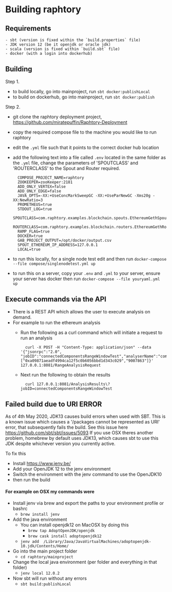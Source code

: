 # Building raphtory

##  Requirements
	- sbt (version is fixed within the `build.properties` file)
	- JDK version 12 (be it openjdk or oracle jdk) 
 	- scala (version is fixed within `build.sbt` file)
	- docker (with a login into dockerhub)

## Building
Step 1.
- to build locally, go into mainproject, run `sbt docker:publishLocal`
- to build on dockerhub, go into mainproject, run `sbt docker:publish`
	
Step 2.
- git clone the raphtory deployment project, https://github.com/miratepuffin/Raphtory-Deployment
- copy the required compose file to the machine you would like to run raphtory
- edit the `.yml` file such that it points to the correct docker hub location
- add the following text into a file called `.env` located in  the same folder as the `.yml` file, change the
parameters of 'SPOUTCLASS' and 'ROUTERCLASS' to the Spout and Router required.

		COMPOSE_PROJECT_NAME=raphtory
		ZOOKEEPER=zooKeeper:2181
		ADD_ONLY_VERTEX=false
		ADD_ONLY_EDGE=false
		JAVA_OPTS=-XX:+UseConcMarkSweepGC -XX:+UseParNewGC -Xms20g -XX:NewRatio=3
		PROMETHEUS=true
		STDOUT_LOG=true
		SPOUTCLASS=com.raphtory.examples.blockchain.spouts.EthereumGethSpout
		ROUTERCLASS=com.raphtory.examples.blockchain.routers.EthereumGethRouter
		RAMP_FLAG=true
		DOCKER=true
		GAB_PROJECT_OUTPUT=/opt/docker/output.csv
		SPOUT_ETHEREUM_IP_ADDRESS=127.0.0.1
		LOCAL=true

- to run this locally, for a single node test edit and then run `docker-compose --file compose/singlenodetest.yml up`
- to run this on a server, copy your `.env` and `.yml` to your server, ensure your server has docker then run `docker-compose --file youryaml.yml up`

## Execute commands via the API
- There is a REST API which allows the user to execute analysis on demand. 
- For example to run the ethereum analysis
    - Run the following as a curl command which will initiate a request to run an analysis
        
            curl -X POST -H "Content-Type: application/json" --data '{"jsonrpc":"2.0", "jobID":"connectedComponentsRangeWindowTest","analyserName":"com.raphtory.examples.blockchain.analysers.TaintTrackExchangeStop","start":9014194,"end":9907863,"jump":10,"args":["0xa09871aeadf4994ca12f5c0b6056bbd1d343c029","9007863"]}' 127.0.0.1:8081/RangeAnalysisRequest
    
    - Next run the following to obtain the results
        
            curl 127.0.0.1:8081/AnalysisResults\?jobID=connectedComponentsRangeWindowTest

## Failed build due to URI ERROR
As of 4th May 2020, JDK13 causes build errors when used with SBT. 
This is a known issue which causes a '/packages cannot be represented as URI' error, 
that subsequently fails the build. See this issue here https://github.com/sbt/sbt/issues/5093
If you use OSX theres another problem, homebrew by default uses JDK13, which causes sbt to use 
this JDK despite whichever version you currently active. 

To fix this
- Install https://www.jenv.be/ 
- Add your OpenJDK 12 to the jenv environment
- Switch the environment with the jenv command to use the OpenJDK10
- then run the build

#### For example on OSX my commands were
- Install jenv via brew and export the paths to your environment profile or bashrc
    - `brew install jenv`
- Add the java environment 
    - You can install openjdk12 on MacOSX by doing this
        - `brew tap AdoptOpenJDK/openjdk`
        - `brew cask install adoptopenjdk12`
    - `jenv add  /Library/Java/JavaVirtualMachines/adoptopenjdk-10.jdk/Contents/Home/`
- Go into the main project folder
    - `cd raphtory/mainproject`
- Change the local java environment (per folder and everything in that folder)
    - `jenv local 12.0.2`
- Now sbt will run without any errors
    - `sbt build:publishLocal`
 
